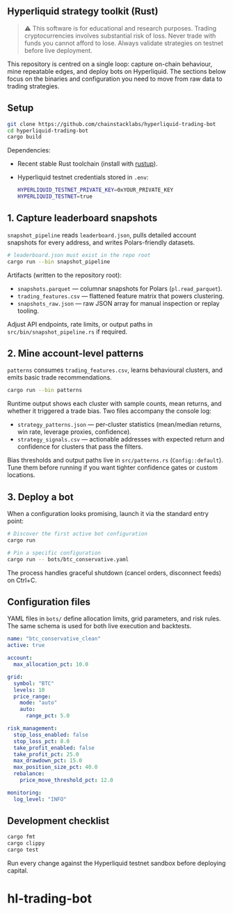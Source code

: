 ## Hyperliquid strategy toolkit (Rust)

> ⚠️ This software is for educational and research purposes. Trading cryptocurrencies involves substantial risk of loss. Never trade with funds you cannot afford to lose. Always validate strategies on testnet before live deployment.

This repository is centred on a single loop: capture on-chain behaviour, mine repeatable edges, and deploy bots on Hyperliquid. The sections below focus on the binaries and configuration you need to move from raw data to trading strategies.

## Setup

```bash
git clone https://github.com/chainstacklabs/hyperliquid-trading-bot
cd hyperliquid-trading-bot
cargo build
```

Dependencies:

- Recent stable Rust toolchain (install with [rustup](https://rustup.rs/)).
- Hyperliquid testnet credentials stored in `.env`:

  ```bash
  HYPERLIQUID_TESTNET_PRIVATE_KEY=0xYOUR_PRIVATE_KEY
  HYPERLIQUID_TESTNET=true
  ```

## 1. Capture leaderboard snapshots

`snapshot_pipeline` reads `leaderboard.json`, pulls detailed account snapshots for every address, and writes Polars-friendly datasets.

```bash
# leaderboard.json must exist in the repo root
cargo run --bin snapshot_pipeline
```

Artifacts (written to the repository root):

- `snapshots.parquet` — columnar snapshots for Polars (`pl.read_parquet`).
- `trading_features.csv` — flattened feature matrix that powers clustering.
- `snapshots_raw.json` — raw JSON array for manual inspection or replay tooling.

Adjust API endpoints, rate limits, or output paths in `src/bin/snapshot_pipeline.rs` if required.

## 2. Mine account-level patterns

`patterns` consumes `trading_features.csv`, learns behavioural clusters, and emits basic trade recommendations.

```bash
cargo run --bin patterns
```

Runtime output shows each cluster with sample counts, mean returns, and whether it triggered a trade bias. Two files accompany the console log:

- `strategy_patterns.json` — per-cluster statistics (mean/median returns, win rate, leverage proxies, confidence).
- `strategy_signals.csv` — actionable addresses with expected return and confidence for clusters that pass the filters.

Bias thresholds and output paths live in `src/patterns.rs` (`Config::default`). Tune them before running if you want tighter confidence gates or custom locations.

## 3. Deploy a bot

When a configuration looks promising, launch it via the standard entry point:

```bash
# Discover the first active bot configuration
cargo run

# Pin a specific configuration
cargo run -- bots/btc_conservative.yaml
```

The process handles graceful shutdown (cancel orders, disconnect feeds) on Ctrl+C.

## Configuration files

YAML files in `bots/` define allocation limits, grid parameters, and risk rules. The same schema is used for both live execution and backtests.

```yaml
name: "btc_conservative_clean"
active: true

account:
  max_allocation_pct: 10.0

grid:
  symbol: "BTC"
  levels: 10
  price_range:
    mode: "auto"
    auto:
      range_pct: 5.0

risk_management:
  stop_loss_enabled: false
  stop_loss_pct: 8.0
  take_profit_enabled: false
  take_profit_pct: 25.0
  max_drawdown_pct: 15.0
  max_position_size_pct: 40.0
  rebalance:
    price_move_threshold_pct: 12.0

monitoring:
  log_level: "INFO"
```

## Development checklist

```bash
cargo fmt
cargo clippy
cargo test
```

Run every change against the Hyperliquid testnet sandbox before deploying capital.

# hl-trading-bot
